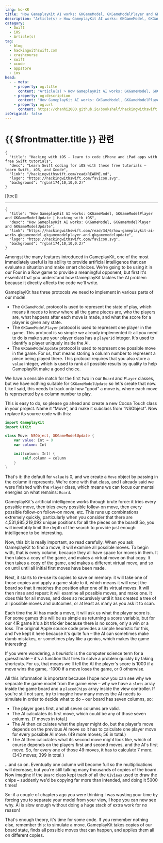 ```yaml
---
lang: ko-KR
title: "How GameplayKit AI works: GKGameModel, GKGameModelPlayer and GKGameModelUpdate"
description: "Article(s) > How GameplayKit AI works: GKGameModel, GKGameModelPlayer and GKGameModelUpdate"
category:
  - Swift
  - iOS
  - Article(s)
tag: 
  - blog
  - hackingwithswift.com
  - crashcourse
  - swift
  - xcode
  - appstore
  - ios  
head:
  - - meta:
    - property: og:title
      content: "Article(s) > How GameplayKit AI works: GKGameModel, GKGameModelPlayer and GKGameModelUpdate"
    - property: og:description
      content: "How GameplayKit AI works: GKGameModel, GKGameModelPlayer and GKGameModelUpdate"
    - property: og:url
      content: https://chanhi2000.github.io/bookshelf/hackingwithswift.com/read/34/06-how-gameplaykit-ai-works-gkgamemodel-gkgamemodelplayer-and-gkgamemodelupdate.html
isOriginal: false
---
```


# {{ $frontmatter.title }} 관련

```component VPCard
{
  "title": "Hacking with iOS – learn to code iPhone and iPad apps with free Swift tutorials",
  "desc": "Learn Swift coding for iOS with these free tutorials – learn Swift, iOS, and Xcode",
  "link": "/hackingwithswift.com/read/README.md",
  "logo": "https://hackingwithswift.com/favicon.svg",
  "background": "rgba(174,10,10,0.2)"
}
```

[[toc]]

---

```component VPCard
{
  "title": "How GameplayKit AI works: GKGameModel, GKGameModelPlayer and GKGameModelUpdate | Hacking with iOS",
  "desc": "How GameplayKit AI works: GKGameModel, GKGameModelPlayer and GKGameModelUpdate",
  "link": "https://hackingwithswift.com/read/34/6/how-gameplaykit-ai-works-gkgamemodel-gkgamemodelplayer-and-gkgamemodelupdate",
  "logo": "https://hackingwithswift.com/favicon.svg",
  "background": "rgba(174,10,10,0.2)"
}
```

Amongst the many features introduced in GameplayKit, one of the most immediately useful is its ability to provide artificial intelligence that can evaluate a situation and make smart choices. We're going to be using it in our Four in a Row game to provide a meaningful opponent, but first it's essential that you understand how GameplayKit tackles the AI problem because it directly affects the code we'll write.

GameplayKit has three protocols we need to implement in various parts of our model:

- The `GKGameModel` protocol is used to represent the state of play, which means it needs to know where all the game pieces are, who the players are, what happens after each move is made, and what the score for a player is given any state.
- The `GKGameModelPlayer` protocol is used to represent one player in the game. This protocol is so simple we already implemented it: all you need to do is make sure your player class has a `playerId` integer. It's used to identify a player uniquely inside the AI.
- The `GKGameModelUpdate` protocol is used to represent one possible move in the game. For us, that means storing a column number to represent a piece being played there. This protocol requires that you also store a `value` integer, which is used to rank all possible results by quality to help GameplayKit make a good choice.

We have a sensible match for the first two in our `Board` and `Player` classes, but we have nothing suitable for `GKGameModelUpdate` so let's create that now. Like I said, this needs to track only how "good" a move is, where each move is represented by a column number to play.

This is easy to do, so please go ahead and create a new Cocoa Touch class in your project. Name it “Move”, and make it subclass from “NSObject”. Now replace its source code with this:

```swift
import GameplayKit
import UIKit

class Move: NSObject, GKGameModelUpdate {
    var value: Int = 0
    var column: Int

    init(column: Int) {
        self.column = column
    }
}
```

That's it: the default for `value` is 0, and we create a `Move` object by passing in the column it represents. We're done with that class, and I already said we were finished with the `Player` class, which means we can focus our mental energies on what remains: `Board`.

GameplayKit's artificial intelligence works through brute force: it tries every possible move, then tries every possible follow-on move, then every possible follow-on follow-on move, etc. This runs up combinations extremely quickly, particularly when you consider that there are 4,531,985,219,092 unique positions for all the pieces on the board! So, you will inevitably limit the depth of the search to provide just enough intelligence to be interesting.

Now, this bit is really important, so read carefully. When you ask GameplayKit to find a move, it will examine all possible moves. To begin with, that is every column, because they all have space for moves in them. It then takes a copy of the game, and makes a virtual move on that copy. It then takes a copy of the game, and makes a different virtual move, and so on until until all initial first moves have been made.

Next, it starts to re-use its copies to save on memory: it will take one of those copies and apply a game state to it, which means it will reset the board so that it matches the position after one of its virtual moves. It will then rinse and repeat: it will examine all possible moves, and make one. It does this for all moves, and does so recursively until it has created a tree of all possible moves and outcomes, or at least as many as you ask it to scan.

Each time the AI has made a move, it will ask us what the player score is. For some games this will be as simple as returning a score variable, but for our 4IR game it's a bit trickier because there is no score, only a win or a loss. The original Apple source code provides a simple heuristic for this, and I've kept it here because it's quite fun – the AI can sometimes make dumb mistakes, or sometimes play like a genius, which makes the game interesting!

If you were wondering, a *heuristic* is the computer science term for a guesstimate – it's a function that tries to solve a problem quickly by taking shortcuts. For us, that means we'll tell the AI the player's score is 1000 if a move wins the game, -1000 if a move loses the game, or 0 otherwise.

All this information is important because I hope now you can see why we separate the game model from the game view – why we have a `slots` array inside the game board and a `placedChips` array inside the view controller. If you're still not sure, try to imagine how many moves the AI needs to simulate in order to decide what to do – our board has seven columns, so:

- The player goes first, and all seven columns are valid.
- The AI calculates its first move, which could be any of those seven columns. (7 moves in total.)
- The AI then calculates what the player might do, but the player's move depends on the previous AI move so it has to calculate one player move for every possible AI move. (49 more moves; 56 in total.)
- The AI then calculates what its second move might look like, which of course depends on the players first and second moves, and the AI's first move. So, for every one of those 49 moves, it has to calculate 7 more. (343 moves; 399 in total.)

…and so on. Eventually one column will become full so the multiplications will decrease, but you're still talking many thousands of copies of the board. Now imagine if the `Board` class kept track of all the `UIViews` used to draw the chips – suddenly we'd be copying far more than intended, and doing it 5000 times!

So: if a couple of chapters ago you were thinking I was wasting your time by forcing you to separate your model from your view, I hope you can now see why. AI is slow enough without doing a huge stack of extra work for no reason!

That's enough theory, it's time for some code. If you remember nothing else, remember this: to simulate a move, GameplayKit takes copies of our board state, finds all possible moves that can happen, and applies them all on different copies.

